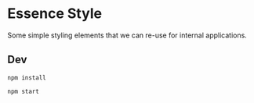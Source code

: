 # Essence Style

Some simple styling elements that we can re-use for internal applications.

## Dev
```
npm install
```
```
npm start
```
